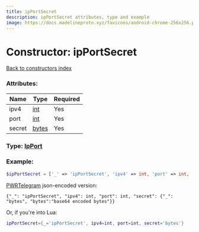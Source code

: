 ```yaml
---
title: ipPortSecret
description: ipPortSecret attributes, type and example
image: https://docs.madelineproto.xyz/favicons/android-chrome-256x256.png
---
```

# Constructor: ipPortSecret  
[Back to constructors index](index.md)



### Attributes:

| Name     |    Type       | Required |
|----------|---------------|----------|
|ipv4|[int](../types/int.md) | Yes|
|port|[int](../types/int.md) | Yes|
|secret|[bytes](../types/bytes.md) | Yes|



### Type: [IpPort](../types/IpPort.md)


### Example:

```php
$ipPortSecret = ['_' => 'ipPortSecret', 'ipv4' => int, 'port' => int, 'secret' => 'bytes'];
```  

[PWRTelegram](https://pwrtelegram.xyz) json-encoded version:

```
{"_": "ipPortSecret", "ipv4": int, "port": int, "secret": {"_": "bytes", "bytes":"base64 encoded bytes"}}
```


Or, if you're into Lua:

```lua
ipPortSecret={_='ipPortSecret', ipv4=int, port=int, secret='bytes'}

```


